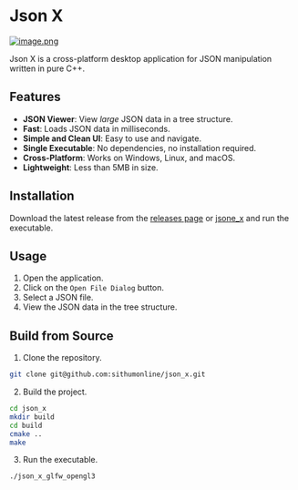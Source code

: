 # Json X

[![image.png](https://i.postimg.cc/PrnQV06W/image.png)](https://postimg.cc/5jpz6KWy)

Json X is a cross-platform desktop application for JSON manipulation written in pure C++.

## Features

- **JSON Viewer**: View _large_ JSON data in a tree structure.
- **Fast**: Loads JSON data in milliseconds.
- **Simple and Clean UI**: Easy to use and navigate.
- **Single Executable**: No dependencies, no installation required.
- **Cross-Platform**: Works on Windows, Linux, and macOS.
- **Lightweight**: Less than 5MB in size.

## Installation

Download the latest release from the [releases page](https://github.com/sithumonline/json_x/releases) or 
[jsone_x](https://sithum.online/json_x/#download) and run the executable.

## Usage

1. Open the application.
2. Click on the `Open File Dialog` button.
3. Select a JSON file.
4. View the JSON data in the tree structure.

## Build from Source

1. Clone the repository.

```bash
git clone git@github.com:sithumonline/json_x.git
```

2. Build the project.

```bash
cd json_x
mkdir build
cd build
cmake ..
make
```

3. Run the executable.

```bash
./json_x_glfw_opengl3
```
